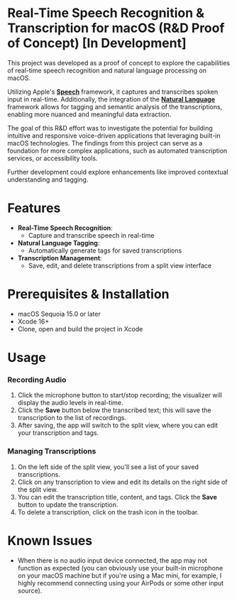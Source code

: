 # Real-Time Speech Recognition & Transcription for macOS (R&D Proof of Concept) [In Development]


This project was developed as a proof of concept to explore the capabilities of real-time speech recognition and natural language processing on macOS. 

Utilizing Apple's [**Speech**](https://developer.apple.com/documentation/speech/) framework, it captures and transcribes spoken input in real-time. Additionally, the integration of the [**Natural Language**](https://developer.apple.com/documentation/naturallanguage/) framework allows for tagging and semantic analysis of the transcriptions, enabling more nuanced and meaningful data extraction. 

The goal of this R&D effort was to investigate the potential for building intuitive and responsive voice-driven applications that leveraging built-in macOS technologies. The findings from this project can serve as a foundation for more complex applications, such as automated transcription services, or accessibility tools. 

Further development could explore enhancements like improved contextual understanding and tagging.

# Features
* **Real-Time Speech Recognition**:
    * Capture and transcribe speech in real-time
* **Natural Language Tagging**:
    * Automatically generate tags for saved transcriptions
* **Transcription Management**:
    * Save, edit, and delete transcriptions from a split view interface

# Prerequisites & Installation
* macOS Sequoia 15.0 or later
* Xcode 16+
* Clone, open and build the project in Xcode

# Usage

### Recording Audio
1. Click the microphone button to start/stop recording; the visualizer will display the audio levels in real-time.
2. Click the **Save** button below the transcribed text; this will save the transcription to the list of recordings.
3. After saving, the app will switch to the split view, where you can edit your transcription and tags.

### Managing Transcriptions
1. On the left side of the split view, you'll see a list of your saved transcriptions.
2. Click on any transcription to view and edit its details on the right side of the split view.
3. You can edit the transcription title, content, and tags. Click the **Save** button to update the transcription.
4. To delete a transcription, click on the trash icon in the toolbar.

# Known Issues
* When there is no audio input device connected, the app may not function as expected (you can obviously use your built-in microphone on your macOS machine but if you're using a Mac mini, for example, I highly recommend connecting using your AirPods or some other input source).

